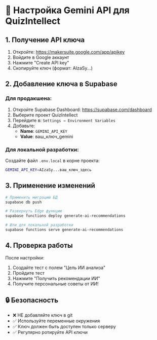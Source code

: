 # 🔧 Настройка Gemini API для QuizIntellect

## 1. Получение API ключа

1. Откройте: https://makersuite.google.com/app/apikey
2. Войдите в Google аккаунт
3. Нажмите "Create API key"
4. Скопируйте ключ (формат: AIzaSy...)

## 2. Добавление ключа в Supabase

### Для продакшена:
1. Откройте Supabase Dashboard: https://supabase.com/dashboard
2. Выберите проект QuizIntellect
3. Перейдите в: `Settings → Environment Variables`
4. Добавьте:
   - **Name**: `GEMINI_API_KEY`
   - **Value**: ваш_ключ_gemini

### Для локальной разработки:
Создайте файл `.env.local` в корне проекта:
```bash
GEMINI_API_KEY=AIzaSy...ваш_ключ_здесь
```

## 3. Применение изменений

```bash
# Применить миграцию БД
supabase db push

# Развернуть Edge функцию
supabase functions deploy generate-ai-recommendations

# Или для локальной разработки
supabase functions serve generate-ai-recommendations
```

## 4. Проверка работы

После настройки:
1. Создайте тест с полем "Цель ИИ анализа"
2. Пройдите тест
3. Нажмите "Получить рекомендации ИИ"
4. Получите персональные советы от ИИ!

## 🔒 Безопасность

- ❌ НЕ добавляйте ключ в git
- ✅ Используйте переменные окружения
- ✅ Ключ должен быть доступен только серверу
- ✅ Регулярно ротируйте API ключи